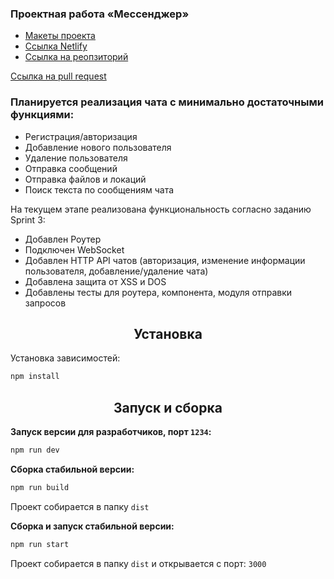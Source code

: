 ### Проектная работа «Мессенджер»

- [Макеты проекта](https://www.figma.com/file/tvVRobUvTiGSkECLTFEmES/Chat-with-Additions)
- [Ссылка Netlify](https://gifted-franklin-967a84.netlify.app/)
- [Ссылка на реопзиторий](https://github.com/alex1056/middle.messenger.praktikum.yandex/tree/main)

[Ссылка на pull request](https://github.com/alex1056/middle.messenger.praktikum.yandex/pull/1)

### Планируется реализация чата с минимально достаточными функциями:

- Регистрация/авторизация
- Добавление нового пользователя
- Удаление пользователя
- Отправка сообщений
- Отправка файлов и локаций
- Поиск текста по сообщениям чата

На текущем этапе реализована функциональность согласно заданию Sprint 3:

- Добавлен Роутер
- Подключен WebSocket
- Добавлен HTTP API чатов (авторизация, изменение информации пользователя, добавление/удаление чата)
- Добавлена защита от XSS и DOS
- Добавлены тесты для роутера, компонента, модуля отправки запросов

<h2 align="center">Установка</h2>

Установка зависимостей:

```bash
npm install
```

<h2 align="center">Запуск и сборка</h2>

**Запуск версии для разработчиков, порт `1234`:**

```bash
npm run dev
```

**Сборка стабильной версии:**

```bash
npm run build
```

Проект собирается в папку `dist`

**Сборка и запуск стабильной версии:**

```bash
npm run start
```

Проект собирается в папку `dist` и открывается с порт: `3000`
